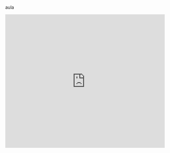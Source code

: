 aula
<iframe width="100%" height="423" frameborder="0"
  src="https://observablehq.com/embed/488f06c8d99d4f8a?cells=scatter"></iframe>
